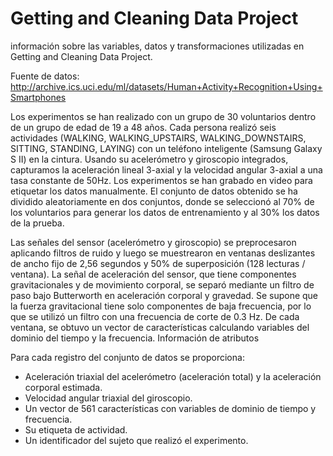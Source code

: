 # Getting and Cleaning Data Project

información sobre las variables, datos y transformaciones utilizadas en Getting and Cleaning Data Project.

Fuente de datos: http://archive.ics.uci.edu/ml/datasets/Human+Activity+Recognition+Using+Smartphones


Los experimentos se han realizado con un grupo de 30 voluntarios dentro de un grupo de edad de 19 a 48 años. Cada persona realizó seis actividades (WALKING, WALKING_UPSTAIRS, WALKING_DOWNSTAIRS, SITTING, STANDING, LAYING) con un teléfono inteligente (Samsung Galaxy S II) en la cintura. Usando su acelerómetro y giroscopio integrados, capturamos la aceleración lineal 3-axial y la velocidad angular 3-axial a una tasa constante de 50Hz. Los experimentos se han grabado en video para etiquetar los datos manualmente. El conjunto de datos obtenido se ha dividido aleatoriamente en dos conjuntos, donde se seleccionó al 70% de los voluntarios para generar los datos de entrenamiento y al 30% los datos de la prueba.

Las señales del sensor (acelerómetro y giroscopio) se preprocesaron aplicando filtros de ruido y luego se muestrearon en ventanas deslizantes de ancho fijo de 2,56 segundos y 50% de superposición (128 lecturas / ventana). La señal de aceleración del sensor, que tiene componentes gravitacionales y de movimiento corporal, se separó mediante un filtro de paso bajo Butterworth en aceleración corporal y gravedad. Se supone que la fuerza gravitacional tiene solo componentes de baja frecuencia, por lo que se utilizó un filtro con una frecuencia de corte de 0.3 Hz. De cada ventana, se obtuvo un vector de características calculando variables del dominio del tiempo y la frecuencia.
Información de atributos

Para cada registro del conjunto de datos se proporciona:

 - Aceleración triaxial del acelerómetro (aceleración total) y la aceleración corporal estimada.
 - Velocidad angular triaxial del giroscopio.
 - Un vector de 561 características con variables de dominio de tiempo y frecuencia.
 - Su etiqueta de actividad.
 - Un identificador del sujeto que realizó el experimento. 
